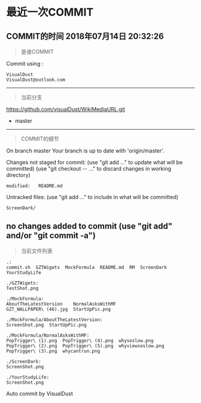 
# 最近一次COMMIT

COMMIT的时间
2018年07月14日 20:32:26
---
> 是谁COMMIT

Commit using :
```
VisualDust
VisualDust@outlook.com
```
---
> 当前分支

https://github.com/visualDust/WikiMediaURL.git
* master

---
> COMMIT的细节

On branch master
Your branch is up to date with 'origin/master'.

Changes not staged for commit:
  (use "git add <file>..." to update what will be committed)
  (use "git checkout -- <file>..." to discard changes in working directory)

	modified:   README.md

Untracked files:
  (use "git add <file>..." to include in what will be committed)

	ScreenDark/

no changes added to commit (use "git add" and/or "git commit -a")
---
> 当前文件列表

```
.:
commit.sh  GZTWigets  MockFormula  README.md  RM  ScreenDark  YourStudyLife

./GZTWigets:
TestShot.png

./MockFormula:
AboutTheLatestVersion	 NormalAsksWithMF
GZT_WALLPAPER\ (46).jpg  StartUpPic.png

./MockFormula/AboutTheLatestVersion:
ScreenShot.png	StartUpPic.png

./MockFormula/NormalAsksWithMF:
PopTrigger\ (1).png  PopTrigger\ (4).png  whysoslow.png
PopTrigger\ (2).png  PopTrigger\ (5).png  whyviewsoslow.png
PopTrigger\ (3).png  whycantrun.png

./ScreenDark:
ScreenShot.png

./YourStudyLife:
ScreenShot.png
```

Auto commit by VisualDust
